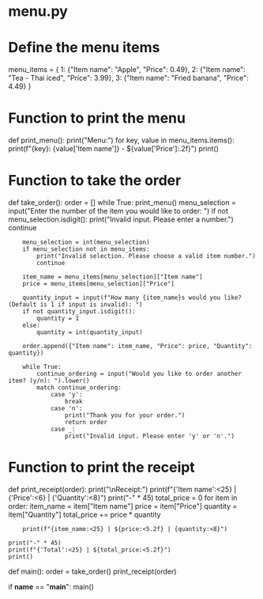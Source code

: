 # menu.py

# Define the menu items
menu_items = {
    1: {"Item name": "Apple", "Price": 0.49},
    2: {"Item name": "Tea - Thai iced", "Price": 3.99},
    3: {"Item name": "Fried banana", "Price": 4.49}
}

# Function to print the menu
def print_menu():
    print("Menu:")
    for key, value in menu_items.items():
        print(f"{key}: {value['Item name']} - ${value['Price']:.2f}")
    print()

# Function to take the order
def take_order():
    order = []
    while True:
        print_menu()
        menu_selection = input("Enter the number of the item you would like to order: ")
        if not menu_selection.isdigit():
            print("Invalid input. Please enter a number.")
            continue

        menu_selection = int(menu_selection)
        if menu_selection not in menu_items:
            print("Invalid selection. Please choose a valid item number.")
            continue

        item_name = menu_items[menu_selection]["Item name"]
        price = menu_items[menu_selection]["Price"]
        
        quantity_input = input(f"How many {item_name}s would you like? (Default is 1 if input is invalid): ")
        if not quantity_input.isdigit():
            quantity = 1
        else:
            quantity = int(quantity_input)

        order.append({"Item name": item_name, "Price": price, "Quantity": quantity})
        
        while True:
            continue_ordering = input("Would you like to order another item? (y/n): ").lower()
            match continue_ordering:
                case 'y':
                    break
                case 'n':
                    print("Thank you for your order.")
                    return order
                case _:
                    print("Invalid input. Please enter 'y' or 'n'.")

# Function to print the receipt
def print_receipt(order):
    print("\nReceipt:")
    print(f"{'Item name':<25} | {'Price':<6} | {'Quantity':<8}")
    print("-" * 45)
    total_price = 0
    for item in order:
        item_name = item["Item name"]
        price = item["Price"]
        quantity = item["Quantity"]
        total_price += price * quantity

        print(f"{item_name:<25} | ${price:<5.2f} | {quantity:<8}")

    print("-" * 45)
    print(f"{'Total':<25} | ${total_price:<5.2f}")
    print()

def main():
    order = take_order()
    print_receipt(order)

if __name__ == "__main__":
    main()
